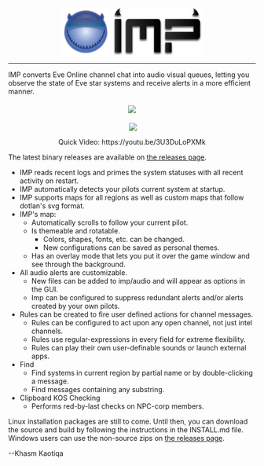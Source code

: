 <p align="center">
  <img align="middle" src="src/graphics/impicon.png" width="100" height="100">
  <img align="middle" src="src/graphics/Imp.png" height="100">
</p>
<hr />
IMP converts Eve Online channel chat into audio visual queues, letting you observe the state of Eve star systems and receive alerts in a more efficient manner.  

<p align="center">
  <img align="middle" src="http://eternaldusk.com/imp/screenshots/imp_0.8.5.png">
</p>

<p align="center">
  <img align="middle" src="http://eternaldusk.com/imp/screenshots/Options.png">
</p>  
  
<p align="center">
  Quick Video:  https://youtu.be/3U3DuLoPXMk
</p>  


The latest binary releases are available on [the releases page](https://github.com/3vi1/IMP/releases).

* IMP reads recent logs and primes the system statuses with all recent activity on restart.
* IMP automatically detects your pilots current system at startup.
* IMP supports maps for all regions as well as custom maps that follow dotlan's svg format.
* IMP's map:
  * Automatically scrolls to follow your current pilot.
  * Is themeable and rotatable.
    * Colors, shapes, fonts, etc. can be changed.
    * New configurations can be saved as personal themes.
  * Has an overlay mode that lets you put it over the game window and see through the background.
* All audio alerts are customizable.
  * New files can be added to imp/audio and will appear as options in the GUI.
  * Imp can be configured to suppress redundant alerts and/or alerts created by your own pilots.
* Rules can be created to fire user defined actions for channel messages.
  * Rules can be configured to act upon any open channel, not just intel channels.
  * Rules use regular-expressions in every field for extreme flexibility.
  * Rules can play their own user-definable sounds or launch external apps.
* Find
  * Find systems in current region by partial name or by double-clicking a message.
  * Find messages containing any substring.
* Clipboard KOS Checking
  * Performs red-by-last checks on NPC-corp members.

Linux installation packages are still to come.  Until then, you can download the source and build by following the instructions in the INSTALL.md file.  Windows users can use the non-source zips on [the releases page](https://github.com/3vi1/IMP/releases).

--Khasm Kaotiqa
